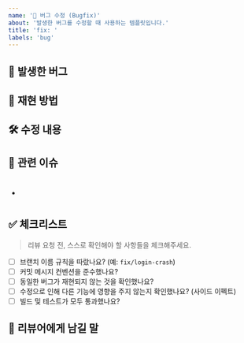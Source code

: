 ```yaml
---
name: '🐛 버그 수정 (Bugfix)'
about: '발생한 버그를 수정할 때 사용하는 템플릿입니다.'
title: 'fix: '
labels: 'bug'
---
```


## 🚨 발생한 버그

## 🐞 재현 방법

## 🛠️ 수정 내용

## 🔗 관련 이슈

- #

## ✅ 체크리스트

> 리뷰 요청 전, 스스로 확인해야 할 사항들을 체크해주세요.

- [ ] 브랜치 이름 규칙을 따랐나요? (예: `fix/login-crash`)
- [ ] 커밋 메시지 컨벤션을 준수했나요?
- [ ] 동일한 버그가 재현되지 않는 것을 확인했나요?
- [ ] 수정으로 인해 다른 기능에 영향을 주지 않는지 확인했나요? (사이드 이펙트)
- [ ] 빌드 및 테스트가 모두 통과했나요?

## 💬 리뷰어에게 남길 말